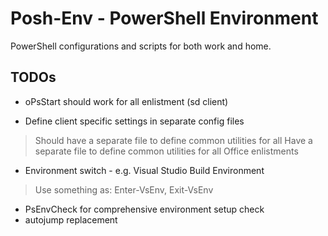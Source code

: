 # Posh-Env - PowerShell Environment

PowerShell configurations and scripts for both work and home.

## TODOs

- oPsStart should work for all enlistment (sd client)

- Define client specific settings in separate config files

> Should have a separate file to define common utilities for all
> Have a separate file to define common utilities for all Office enlistments

- Environment switch - e.g. Visual Studio Build Environment
> Use something as: Enter-VsEnv, Exit-VsEnv

- PsEnvCheck for comprehensive environment setup check
- autojump replacement

